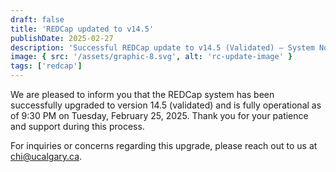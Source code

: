 ```yaml
---
draft: false
title: 'REDCap updated to v14.5'
publishDate: 2025-02-27
description: 'Successful REDCap update to v14.5 (Validated) – System Now Operational'
image: { src: '/assets/graphic-8.svg', alt: 'rc-update-image' }
tags: ['redcap']
---
```


We are pleased to inform you that the REDCap system has been successfully upgraded to version 14.5 (validated) and is fully operational as of 9:30 PM on Tuesday, February 25, 2025. Thank you for your patience and support during this process.

For inquiries or concerns regarding this upgrade, please reach out to us at chi@ucalgary.ca.
